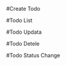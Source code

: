 
#Create Todo

#Todo List
<!-- 
  title:string,
  description:string,
  status:'panding'|'complited',
  dueDate:Date,
  updateDate:Date,
  responsiblePerson:string -->

#Todo Updata

#Todo Detele

#Todo Status Change
